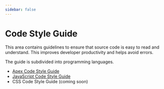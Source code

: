 ```yaml
---
sidebar: false
---
```


# Code Style Guide

This area contains guidelines to ensure that source code is easy to read and
understand. This improves developer productivity and helps avoid errors.

The guide is subdivided into programming languages.

- [Apex Code Style Guide](apex/README.md)
- [JavaScript Code Style Guide](javascript/README.md)
- CSS Code Style Guide (coming soon)
